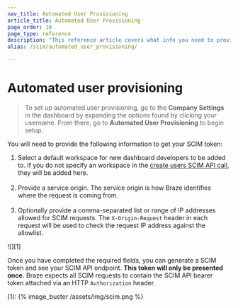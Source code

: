 ```yaml
---
nav_title: Automated User Provisioning
article_title: Automated User Provisioning
page_order: 10
page_type: reference
description: "This reference article covers what info you need to provide for automated user provisioning and how and where to use your generated SCIM token."
alias: /scim/automated_user_provisioning/

---
```


# Automated user provisioning

> To set up automated user provisioning, go to the **Company Settings** in the dashboard by expanding the options found by clicking your username. From there, go to **Automated User Provisioning** to begin setup. 

You will need to provide the following information to get your SCIM token:
1. Select a default workspace for new dashboard developers to be added to. If you do not specify an workspace in the [create users SCIM API call](/docs/post_create_user_account/), they will be added here.<br><br>
2. Provide a service origin. The service origin is how Braze identifies where the request is coming from. <br><br>
3. Optionally provide a comma-separated list or range of IP addresses allowed for SCIM requests. The `X-Origin-Request` header in each request will be used to check the request IP address against the allowlist. 

![][1]

Once you have completed the required fields, you can generate a SCIM token and see your SCIM API endpoint. **This token will only be presented once.** Braze expects all SCIM requests to contain the SCIM API bearer token attached via an HTTP `Authorization` header.

[1]: {% image_buster /assets/img/scim.png %}
